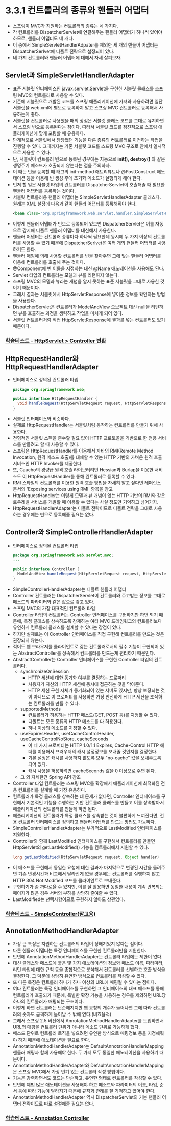 # 3.3.1 컨트롤러의 종류와 핸들러 어댑터
- 스프링이 MVC가 지원하는 컨트롤러의 종류는 네 가지다.
- 각 컨트롤러를 DispatcherServlet에 연결해주는 핸들러 어댑터가 하나씩 있어야 하므로, 핸들러 어댑터도 네 개다.
- 이 중에서 SimpleServletHandlerAdpater를 제외한 세 개의 핸들어 어댑터는 DispatcherSerlvet에 디폴트 전략으로 설정되어 있다.
- 네 가지 컨트롤러와 핸들러 어댑터에 대해서 자세 살펴보자.

## Servlet과 SimpleServletHandlerAdapter
- 표준 서블릿 인터페이스인 javax.servlet.Servlet을 구현한 서블릿 클래스를 스프링 MVC의 컨트롤러로 사용할 수 있다.
- 기존에 서블릿으로 개발된 코드를 스프링 애플리케이션에 가져와 사용하려면 일단 서블릿을 web.xml에 별도로 등록하지 말고 스프링 MVC 컨트롤러로 등록해서 사용하는게 좋다.
- 서블릿을 컨트롤러로 사용했을 때의 장점은 서블릿 클래스 코드를 그대로 유지하면서 스프링 빈으로 등록된다는 점이다.
  따라서 서블릿 코드를 점진적으로 스프링 애플리케이션에 맞게 포팅할 때 유용하다.
- 단계적으로 서블릿에서 담당했던 기능을 다른 종류의 컨트롤러로 이전하는 작업을 진행할 수 있다.
  그때까지는 기존 서블릿 코드를 스프링 MVC 구조로 안에서 일시적으로 사용할 수 있다.
- 단, 서블릿이 컨트롤러 빈으로 등록된 경우에는 자동으로 **init(), destroy()** 와 같은 생명주기 메소드가 호출되지 않는다는 점을 주의하자.
- 이 때는 빈을 등록할 때 <bean> 태그의 init-method 애트리뷰트나 @PostConstruct 애노테이션 등을 이용해 빈 생성 후에 초기화 메소드가 실행되게 해야 한다.
- 먼저 할 일은 서블릿 타입의 컨트롤러를 DispatcherServlet이 호출해줄 때 필요한 핸들러 어댑터를 등록하는 것이다.
- 서블릿 컨트롤러용 핸들러 어댑터는 SimpleServletHandlerAdapter 클래스다. 원래는 XML 설정에 다음과 같이 핸들러 어댑터를 등록해줘야 한다.
  ```xml
  <bean class="org.springframework.web.servlet.handler.SimpleServletHandlerAdapter" />
  ```
- 이렇게 핸들러 어댑터가 빈으로 등록되어 있으면 DispatcherServlet은 이를 자동으로 감지해 디폴트 핸들러 어댑터를 대신해서 사용한다.
- 핸들러 어댑터는 컨트롤러 종류마다 하나씩 필요한데 동시에 두 가지 이상의 컨트롤러를 사용할 수 있기 때문에
  DispatcherSerlvet은 여러 개의 핸들러 어댑터를 사용하기도 한다.
- 핸들러 매핑에 의해 사용할 컨트롤러를 빈을 찾아주면 그에 맞는 핸들러 어댑터를 이용해 컨트롤러를 호출해 주는 것이다.
- @Component에 빈 이름을 지정하는 대신 @Name 애노테이션을 사용해도 된다.
- Servlet 타입의 컨트롤러는 모델과 뷰를 리턴하지 않는다.
- 스프링 MVC의 모델과 뷰라는 개념을 알지 못하는 표준 서블릿을 그대로 사용한 것이기 때문이다.
- 그래서 결과는 서블릿에서 HttpServletResponse에 넣어준 정보를 확인하는 방법을 사용한다.
- DispatcherServlet은 컨트롤러가 ModelAndView 오브젝트 대신 null을 리턴하면 뷰를 호출하는 과정을 생략하고 작업을 마치게 되어 있다.
- 서블릿 컨트롤러처럼 직접 HttpServletResponse에 결과를 넣는 컨트롤러도 있기 때문이다.

### [학습테스트 - HttpServlet > Controller 변환](/src/test/java/springbook/learningtest/spring/web/controllers/ServletControllerTest.java)

## HttpRequestHandler와 HttpRequestHandlerAdapter
- 인터페이스로 정의된 컨트롤러 타입
  ```java
  package org.springframework.web;
  
  public interface HttpRequestHandler {
    void handleRequest(HttpServletRequest request, HttpServletResponse response) throws ServletException, IOException;
  }
  ```
- 서블릿 인터페이스와 비슷하다.
- 실제로 HttpRequestHandler는 서블릿처럼 동작하는 컨트롤러를 만들기 위해 사용한다.
- 전형적인 서블릿 스펙을 준수할 필요 없이 HTTP 프로토콜을 기반으로 한 전용 서비스를 만들려고 할 때 사용할 수 있다.
- 스프링은 HttpRequestHandler를 이용해서 자바의 RMI(Remote Method Invocation, 원격 메소드 호출)를 대체할 수 있는 HTTP 기반의 가벼운 원격 호출 서비스인 HTTP Invoker를 제공한다.
- 또, Caucho의 경량급 원격 호출 라이브러리인 Hessian과 Burlap을 이용한 서비스도 이 HttpRequestHandler를 통해 컨트롤러로 등록할 수 있다.
- RMI 스타일의 컨트롤러를 이용한 원격 호출 방법을 자세히 알고 싶다면 레퍼런스 문서의 'Exposing services using RMI' 항목을 참고
- HttpRequestHandler는 이렇게 모델과 뷰 개념이 없는 HTTP 기반의 RMI와 같은 로우레벨 서비스를 개발할 때 이용할 수 있다는 사실 정도만 기억하고 넘어가자.
- HttpRequestHandlerAdapter는 디폴트 전략이므로 디폴트 전략을 그대로 사용하는 경우에는 빈으로 등록해줄 필요는 없다.

## Controller와 SimpleControllerHandlerAdapter
- 인터페이스로 정의된 컨트롤러 타입
  ```java
  package org.springframework.web.servlet.mvc;
  ...
  
  public interface Controller {
    ModelAndView handleRequest(HttpServletRequest request, HttpServletResponse response) throws Exception;
  }
  ```
- SimpleControllerHandlerAdapter는 디폴트 핸들러 어댑터
- Controller 컨트롤러는 DispatcherServlet이 컨트롤러와 주고받는 정보를 그대로 메소드의 파라미터와 같은 값으로 갖고 있다.
- 스프링 MVC의 가장 대표적인 컨트롤러 타입
- Controller 타입의 컨트롤러는 Controller 인터페이스를 구현하기만 하면 되기 때문에, 특정 클래스를 상속하도록 강제하는
  여타 MVC 프레임워크의 컨트롤러보다 유연하게 컨트롤러 클래스를 설계할 수 있다는 장점이 있다.
- 하지만 실제로는 이 Controller 인터페이스를 직접 구현해 컨트롤러를 만드는 것은 권장되지 않는다.
- 적어도 웹 브라우저를 클라이언트로 갖는 컨트롤러로서의 필수 기능이 구현되어 있는 AbstractController를 상속해서 컨트롤러를 만드는게 편리하기 때문인다.
- AbstractController는 Controller 인터페이스를 구현한 Controller 타입의 컨트롤러다.
  + synchronizeOnSession
    * HTTP 세션에 대한 동기화 여부를 결정하는 프로퍼티
    * 사용자가 자신의 HTTP 세션에 동시에 접근하는 것을 막아준다.
    * HTTP 세션 구현 자체가 동기화되어 있는 서버도 있지만, 항상 보장되는 것이 아니므로 이 프로퍼티를 사용하면 가장 안전하게 HTTP 세션을 조작하는 컨트롤러를 만들 수 있다.
  + supportedMethods
    * 컨트롤러가 허용하는 HTTP 메소드(GET, POST 등)를 지정할 수 있다.
    * 디폴트는 모든 종류의 HTTP 메소드를 다 허용한다.
    * 하나 이상의 메소드를 지정할 수 있다.
  + useExpiresHeader, useCacheControlHeader, useCacheControlNoStore, cacheSeconds
    * 이 네 가지 프로퍼티는 HTTP 1.0/1.1 Expires, Cache-Control HTTP 헤더를 이용해서 브러우저의 캐시 설정정보를 보내줄 것인지를 결정한다.
    * 기본 설정은 캐시를 사용하지 않도록 모두 "no-cache" 값을 보내주도록 되어 있다.
    * 캐시 사용을 허용하려면 cacheSeconds 값을 0 이상으로 주면 된다.
  + 그 외 자세한건 Spring API 참조
- Controller 타입 컨트롤러는 스프링 MVC를 확장해서 애플리케이션에 최적화된 전용 컨트롤러를 설계할 때 가장 유용하다.
- 컨트롤러가 특정 클래스를 상속하는 데 문제가 없다면, Controller 인터페이스를 구현해서 기본적인 기능을 수행하는 기반 컨트롤러 클래스를 만들고
  이를 상속받아서 애플리케이션의 컨트롤러를 만들게 하면 된다.
- 애플리케이션의 컨트롤러가 특정 클래스를 상속받는 것이 불편하게 느껴진다면, 전용 컨트롤러 인터페이스를 정의하고 핸들러 어댑터를 만드는 방법도 가능하다.
- SimpleControllerHandlerAdapter는 부가적으로 LastModified 인터페이스를 지원한다.
- Controller와 함께 LastModified 인터페이스를 구현해서 컨트롤러를 만들면 HttpServlet의 getLastModified() 기능을 컨트롤러에서 지원할 수 있다.
  ```java
  long getLastModified(HttpServletRequest request, Object handler)
  ```
- 이 메소드를 구현해서 동일한 요청에 대한 결과가 마지막으로 변경된 시간을 돌려주면 기존 변경시간과 비교해서 달라진게 없을 경우에는
  컨트롤러를 실행하지 않고 HTTP 304 Not Modified 코드를 클라이언트로 보내준다.
- 구현하기가 좀 까다로울 수 있지만, 이를 잘 활용하면 동일한 내용이 계속 반복되는 페이지가 많은 경우 서버의 부하를 상당히 줄여줄 수 있다.
- LastModified는 선택사항이므로 구현하지 않아도 상관없다.

### [학습테스트 - SimpleController(참고용)](/src/test/java/springbook/learningtest/spring/web/controllers/SimpleHelloControllerTest.java)

## AnnotationMethodHandlerAdapter
- 가장 큰 특징은 지원하는 컨트롤러의 타입이 정해져있지 않다는 점이다.
- 다른 핸들러 어댑터는 특정 인터페이스를 구현한 컨트롤러만을 지원한다.
- 반면에 AnnotationMethodHandlerAdapter는 컨트롤러 타입에는 제한이 없다.
- 대신 클래스와 메소드에 붙은 몇 가지 애노테이션의 정보와 메소드 이름, 파라미터, 리턴 타입에 대한 규칙 등을 종합적으로 분석해서
  컨트롤러를 선별하고 호출 방식을 결정한다. 그 덕분에 상당히 유연한 방식으로 컨트롤러를 작성할 수 있다.
- 또 다른 특징은 컨트롤러 하나가 하나 이상의 URL에 매핑될 수 있다는 점이다.
- 여타 컨트롤러는 특정 인터페이스를 구현하면 그 인터페이스의 대표 메소드를 통해 컨트롤러가 호출되기 때문에, 특별한 확장 기능을 사용하는 경우를 제외하면
  URL당 하나의 컨트롤러가 매핑되는 구조이다.
- 이렇게 하면 컨트롤러는 단순해지지만 웹 요청의 개수가 늘어나면 그에 따라 컨트롤러의 숫자도 급격하게 늘어날 수 밖에 없다.(비효율적)
- 그래서 스프링 2.5 버전에서 AnnotationMethodHandlerAdapter를 도입하면서 URL의 매핑을 컨트롤러 단위가 아니라 메소드 단위로 가능하게 했다.
- 메소드 단위로 컨트롤러 로직을 넣으려면 유연한 방식으로 매핑정보 등을 지정해줘야 하기 때문에 애노테이션을 필요로 한다.
- AnnotationMethodHandlerAdapter는 DefaultAnnotationHandlerMapping 핸들러 매핑과 함께 사용해야 한다.
  두 가지 모두 동일한 애노테이션을 사용하기 때문이다.
- AnnotationMethodHandlerAdapter와 DefaultAnnotationHandlerMapping은 스프링 MVC에서 가장 인기 있는 컨트롤러 작성 방법이다.
- 기능은 강력하면서도 코드는 단순하고, 유연한 형태로 컨트롤러를 작성할 수 있다.
- 반면에 제법 많은 애노테이션을 사용해야 하고 메소드와 파라미터의 이름, 타입, 순서 등에 따라 기능이 달라지기 때문에 규칙과 관례를 잘 기억하고 있어야 한다.
- AnnotationMethodHandlerAdapter 역시 DispatcherServlet의 기본 핸들러 어댑터 전략이므로 따로 설절해줄 필요는 없다.

### [학습테스트 - Annotation Controller](/src/test/java/springbook/learningtest/spring/web/controllers/AnnotationHelloControllerTest.java)